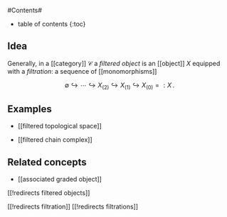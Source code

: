 
#Contents#
* table of contents
{:toc}

## Idea

Generally, in a [[category]] $\mathcal{C}$ a _filtered object_ is an [[object]] $X$ equipped with a _filtration_: a sequence of [[monomorphisms]]

$$
  \emptyset \hookrightarrow \cdots \hookrightarrow X_{(2)}  
  \hookrightarrow X_{(1)}
  \hookrightarrow X_{(0)} =: X
  \,.
$$

## Examples

* [[filtered topological space]]

* [[filtered chain complex]]

## Related concepts

* [[associated graded object]]

[[!redirects filtered objects]]

[[!redirects filtration]]
[[!redirects filtrations]]
